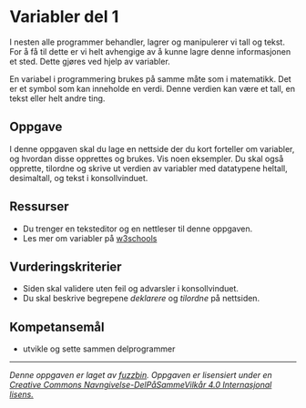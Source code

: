 Variabler del 1
===============
I nesten alle programmer behandler, lagrer og manipulerer vi tall og tekst. For å få til dette er vi helt avhengige av å kunne lagre denne informasjonen et sted. Dette gjøres ved hjelp av variabler.

En variabel i programmering brukes på samme måte som i matematikk. Det er et symbol som kan inneholde en verdi. Denne verdien kan være et tall, en tekst eller helt andre ting.

Oppgave
-------
I denne oppgaven skal du lage en nettside der du kort forteller om variabler, og hvordan disse opprettes og brukes. Vis noen eksempler. Du skal også opprette, tilordne  og skrive ut verdien av variabler med datatypene heltall, desimaltall, og tekst i konsollvinduet.

Ressurser
---------
* Du trenger en teksteditor og en nettleser til denne oppgaven.
* Les mer om variabler på [w3schools](http://www.w3schools.com/js/js_variables.asp)

Vurderingskriterier
-------------------
* Siden skal validere uten feil og advarsler i konsollvinduet.
* Du skal beskrive begrepene *deklarere* og *tilordne* på nettsiden.

Kompetansemål
-------------
* utvikle og sette sammen delprogrammer

---

_Denne oppgaven er laget av [fuzzbin](https://github.com/fuzzbin). Oppgaven er lisensiert under en [Creative Commons Navngivelse-DelPåSammeVilkår 4.0 Internasjonal lisens.
](http://creativecommons.org/licenses/by-sa/4.0/)_
